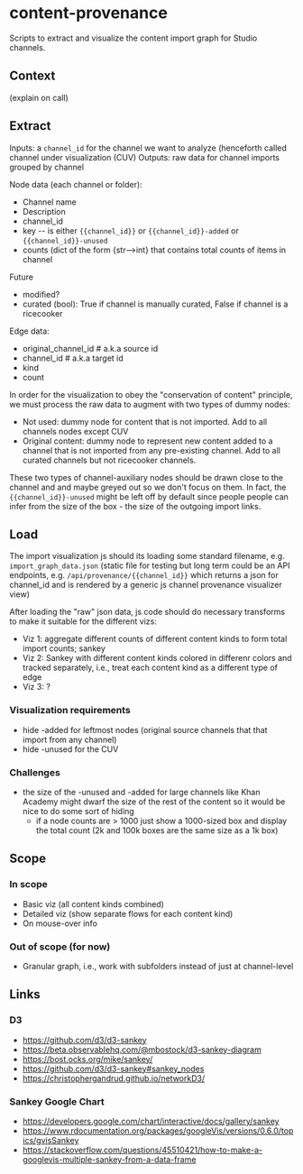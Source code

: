 content-provenance
==================
Scripts to extract and visualize the content import graph for Studio channels.



Context
-------
(explain on call)



Extract
-------
Inputs: a `channel_id` for the channel we want to analyze (henceforth called
        channel under visualization (CUV)
Outputs: raw data for channel imports grouped by channel

Node data (each channel or folder):
  - Channel name
  - Description
  - channel_id
  - key -- is either `{{channel_id}}` or `{{channel_id}}-added` or `{{channel_id}}-unused`
  - counts (dict of the form {str-->int} that contains total counts of items in channel

Future
  - modified?
  - curated (bool): True if channel is manually curated, False if channel is a ricecooker


Edge data:
  - original_channel_id   # a.k.a source id
  - channel_id            # a.k.a target id
  - kind
  - count


In order for the visualization to obey the "conservation of content" principle,
we must process the raw data to augment with two types of dummy nodes:
  - Not used: dummy node for content that is not imported.
    Add to all channels nodes except CUV
  - Original content: dummy node to represent new content added to a channel that
    is not imported from any pre-existing channel.
    Add to all curated channels but not ricecooker channels.

These two types of channel-auxiliary nodes should be drawn close to the channel
and and maybe greyed out so we don't focus on them.
In fact, the `{{channel_id}}-unused` might be left off by default since people
people can infer from the size of the box - the size of the outgoing import links.



Load
----
The import visualization js should its loading some standard filename, e.g. `import_graph_data.json`
(static file for testing but long term could be an API endpoints, e.g. `/api/provenance/{{channel_id}}`
which returns a json for channel_id and is rendered by a generic js channel provenance visualizer view)

After loading the "raw" json data, js code should do necessary transforms to make
it suitable for the different vizs:
  - Viz 1: aggregate different counts of different content kinds to form total import counts; sankey
  - Viz 2: Sankey with different content kinds colored in differenr colors and tracked separately,
    i.e., treat each content kind as a different type of edge
  - Viz 3: ?



### Visualization requirements

  - hide -added for leftmost nodes (original source channels that that import from any channel)
  - hide -unused for the CUV 


### Challenges
  - the size of the -unused and -added for large channels like Khan Academy might
    dwarf the size of the rest of the content so it would be nice to do some sort of hiding 
    - if a node counts are > 1000 just show a 1000-sized box and display the total
      count (2k and 100k boxes are    the same size as a 1k box)



Scope
-----

### In scope
  - Basic viz (all content kinds combined)
  - Detailed viz (show separate flows for each content kind)
  - On mouse-over info



### Out of scope (for now)
  - Granular graph, i.e., work with subfolders instead of just at channel-level




Links
-----

### D3

 - https://github.com/d3/d3-sankey
 - https://beta.observablehq.com/@mbostock/d3-sankey-diagram
 - https://bost.ocks.org/mike/sankey/
 - https://github.com/d3/d3-sankey#sankey_nodes
 - https://christophergandrud.github.io/networkD3/


### Sankey Google Chart

  - https://developers.google.com/chart/interactive/docs/gallery/sankey
  - https://www.rdocumentation.org/packages/googleVis/versions/0.6.0/topics/gvisSankey
  - https://stackoverflow.com/questions/45510421/how-to-make-a-googlevis-multiple-sankey-from-a-data-frame




